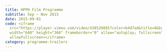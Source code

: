 ```yaml
---
title: HPPH Film Programme
subtitle: Sep – Nov 2015
date: 2015-09-01
code: <iframe
  src="https://player.vimeo.com/video/438520885?color=b4d7ad&title=0&byline=0&portrait=0"
  width="640" height="360" frameborder="0" allow="autoplay; fullscreen"
  allowfullscreen></iframe>
category: programme-trailers
---
```

